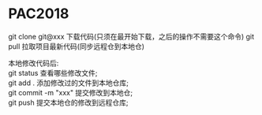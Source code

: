 # PAC2018
git clone git@xxx  下载代码(只须在最开始下载，之后的操作不需要这个命令) 
git pull    拉取项目最新代码(同步远程仓到本地仓)    

本地修改代码后:   
git status 查看哪些修改文件;  
git add .     添加修改过的文件到本地仓库;  
git commit -m "xxx"    提交修改到本地仓;  
git push         提交本地仓的修改到远程仓库;  

